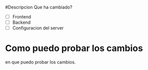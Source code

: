 #Descripcion
Que ha cambiado?

- [ ] Frontend
- [ ] Backend
- [ ] Configuracion del server

# Como puedo probar los cambios
en que puedo probar los cambios.
